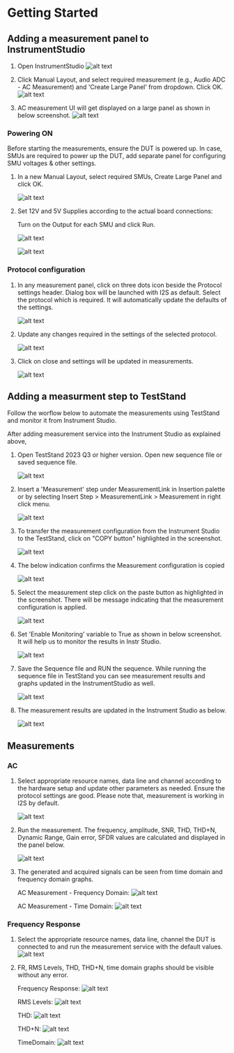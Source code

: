 # Getting Started

## Adding a measurement panel to InstrumentStudio

1. Open InstrumentStudio
   ![alt text](images/instr-studio-open-is.png)

2. Click Manual Layout, and select required measurement (e.g., Audio ADC - AC Measurement) and 'Create Large Panel' from dropdown. Click OK.
   ![alt text](images/instr-studio-manual-layout.png)

3. AC measurement UI will get displayed on a large panel as shown in below screenshot.
   ![alt text](images/instr-studio-ac-panel.png)


### Powering ON
Before starting the measurements, ensure the DUT is powered up. In case, SMUs are required to power up the DUT, add separate panel for configuring SMU voltages & other settings.

1. In a new Manual Layout, select required SMUs, Create Large Panel and click OK.

   ![alt text](images/instr-studio-smu-selection.png)

2. Set 12V and 5V Supplies according to the actual board connections: 

   Turn on the Output for each SMU and click Run.
   
   ![alt text](images/instr-studio-smu-panel-1.png)

   ![alt text](images/instr-studio-smu-panel-2.png)

### Protocol configuration

1. In any measurement panel, click on three dots icon beside the Protocol settings header. Dialog box will be launched with I2S as default.
   Select the protocol which is required. It will automatically update the defaults of the settings.

   ![alt text](images/protocol-window.png)

2. Update any changes required in the settings of the selected protocol.
   
   ![alt text](images/protocol-window.png)

3. Click on close and settings will be updated in measurements.
   
   ![alt text](images/close-window.png)

## Adding a measurment step to TestStand 

Follow the worflow below to automate the measurements using TestStand and monitor it from Instrument Studio.

After adding measurement service into the Instrument Studio as explained above,

1. Open TestStand 2023 Q3 or higher version. Open new sequence file or saved sequence file. 

   ![alt text](images/teststand-open-seq.png)

2. Insert a 'Measurement' step under MeasurementLink in Insertion palette or by selecting Insert Step > MeasurementLink > Measurement in right click menu.

   ![alt text](images/teststand-insert-measlink-step.png)

3. To transfer the measurement configuration from the Instrument Studio to the TestStand, click on "COPY button" highlighted in the screenshot.

   ![alt text](images/instr-studio-copy-meas-config.png)

4. The below indication confirms the Measurement configuration is copied

   ![alt text](images/instr-studio-meas-config-copied.png)

5. Select the measurement step click on the paste button as highlighted in the screenshot. There will be message indicating that the measurement configuration is applied.

   ![alt text](images/teststand-paste-config.png)

6. Set 'Enable Monitoring' variable to True as shown in below screenshot. It will help us to monitor the results in Instr Studio.

   ![alt text](images/teststand-enable-monitoring.png)

8. Save the Sequence file and RUN the sequence. While running the sequence file in TestStand you can see measurement results and graphs updated in the InstrumentStudio as well.

   ![alt text](images/teststand-run-seq.png)

9. The measurement results are updated in the Instrument Studio as below.

   ![alt text](images/instr-studio-results-from-ts.png)

## Measurements
### AC

1. Select appropriate resource names, data line and channel according to the hardware setup and update other parameters as needed. Ensure the protocol settings are good. Please note that, measurement is working in I2S by default.

   ![alt text](images/ac-config.png)

2. Run the measurement. The frequency, amplitude, SNR, THD, THD+N, Dynamic Range, Gain error, SFDR values are calculated and displayed in the panel below.

   ![alt text](images/ac-meas-results.png)
3. The generated and acquired signals can be seen from time domain and frequency domain graphs.

   AC Measurement - Frequency Domain:
   ![alt text](images/ac-freq-domain.png)

   AC Measurement - Time Domain:
   ![alt text](images/ac-time-domain.png)

### Frequency Response

1. Select the appropriate resource names, data line, channel the DUT is connected to and run the measurement service with the default values.
   ![alt text](images/freq-resp-config.png)

2. FR, RMS Levels, THD, THD+N, time domain graphs should be visible without any error.

   Frequency Response:
   ![alt text](images/freq-resp-fr.png)

   RMS Levels:
   ![alt text](images/freq-resp-rms-levels.png)

   THD:
   ![alt text](images/freq-resp-thd.png)

   THD+N:
   ![alt text](images/freq-resp-thd-plus-n.png)

   TimeDomain:
   ![alt text](images/freq-resp-time-domain.png)
